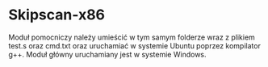 # Skipscan-x86

Moduł pomocniczy należy umieścić w tym samym folderze wraz z plikiem test.s oraz cmd.txt oraz uruchamiać w systemie Ubuntu poprzez kompilator g++.
Moduł główny uruchamiany jest w systemie Windows.
